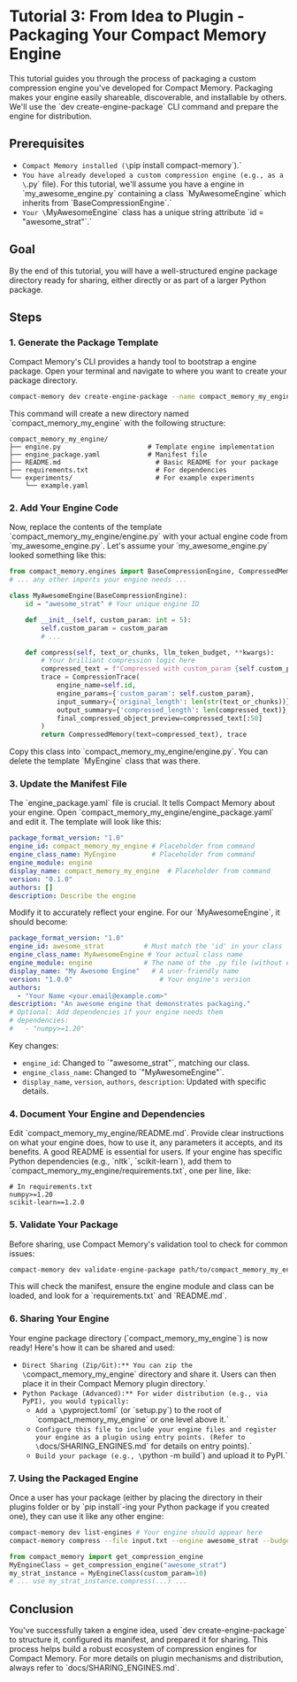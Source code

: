 # Tutorial 3: From Idea to Plugin - Packaging Your Compact Memory Engine
This tutorial guides you through the process of packaging a custom compression engine you've developed for Compact Memory. Packaging makes your engine easily shareable, discoverable, and installable by others. We'll use the \`dev create-engine-package\` CLI command and prepare the engine for distribution.
## Prerequisites
*   `Compact Memory installed (\`pip install compact-memory\`).`
*   `You have already developed a custom compression engine (e.g., as a \`.py\` file). For this tutorial, we'll assume you have a engine in \`my_awesome_engine.py\` containing a class \`MyAwesomeEngine\` which inherits from \`BaseCompressionEngine\`.`
*   `Your \`MyAwesomeEngine\` class has a unique string attribute \`id = "awesome_strat"\`.`
## Goal
By the end of this tutorial, you will have a well-structured engine package directory ready for sharing, either directly or as part of a larger Python package.
## Steps
### 1. Generate the Package Template
Compact Memory's CLI provides a handy tool to bootstrap a engine package. Open your terminal and navigate to where you want to create your package directory.
```bash
compact-memory dev create-engine-package --name compact_memory_my_engine
```
This command will create a new directory named \`compact_memory_my_engine\` with the following structure:
```text
compact_memory_my_engine/
├── engine.py                      # Template engine implementation
├── engine_package.yaml            # Manifest file
├── README.md                        # Basic README for your package
├── requirements.txt                 # For dependencies
└── experiments/                     # For example experiments
    └── example.yaml
```
### 2. Add Your Engine Code
Now, replace the contents of the template \`compact_memory_my_engine/engine.py\` with your actual engine code from \`my_awesome_engine.py\`.
Let's assume your \`my_awesome_engine.py\` looked something like this:
```python
from compact_memory.engines import BaseCompressionEngine, CompressedMemory, CompressionTrace
# ... any other imports your engine needs ...

class MyAwesomeEngine(BaseCompressionEngine):
    id = "awesome_strat" # Your unique engine ID

    def __init__(self, custom_param: int = 5):
        self.custom_param = custom_param
        # ...

    def compress(self, text_or_chunks, llm_token_budget, **kwargs):
        # Your brilliant compression logic here
        compressed_text = f"Compressed with custom_param {self.custom_param}: {str(text_or_chunks)[:100]}"
        trace = CompressionTrace(
            engine_name=self.id,
            engine_params={'custom_param': self.custom_param},
            input_summary={'original_length': len(str(text_or_chunks))},
            output_summary={'compressed_length': len(compressed_text)},
            final_compressed_object_preview=compressed_text[:50]
        )
        return CompressedMemory(text=compressed_text), trace
```
Copy this class into \`compact_memory_my_engine/engine.py\`. You can delete the template \`MyEngine\` class that was there.
### 3. Update the Manifest File
The \`engine_package.yaml\` file is crucial. It tells Compact Memory about your engine. Open \`compact_memory_my_engine/engine_package.yaml\` and edit it. The template will look like this:
```yaml
package_format_version: "1.0"
engine_id: compact_memory_my_engine # Placeholder from command
engine_class_name: MyEngine         # Placeholder from command
engine_module: engine
display_name: compact_memory_my_engine  # Placeholder from command
version: "0.1.0"
authors: []
description: Describe the engine
```
Modify it to accurately reflect your engine. For our \`MyAwesomeEngine\`, it should become:
```yaml
package_format_version: "1.0"
engine_id: awesome_strat          # Must match the 'id' in your class
engine_class_name: MyAwesomeEngine # Your actual class name
engine_module: engine             # The name of the .py file (without extension)
display_name: "My Awesome Engine"   # A user-friendly name
version: "1.0.0"                      # Your engine's version
authors:
  - "Your Name <your.email@example.com>"
description: "An awesome engine that demonstrates packaging."
# Optional: Add dependencies if your engine needs them
# dependencies:
#   - "numpy>=1.20"
```
Key changes:
*   `engine_id`: Changed to \`"awesome_strat"\`, matching our class.
*   `engine_class_name`: Changed to \`"MyAwesomeEngine"\`.
*   `display_name`, `version`, `authors`, `description`: Updated with specific details.
### 4. Document Your Engine and Dependencies
Edit \`compact_memory_my_engine/README.md\`. Provide clear instructions on what your engine does, how to use it, any parameters it accepts, and its benefits. A good README is essential for users.
If your engine has specific Python dependencies (e.g., \`nltk\`, \`scikit-learn\`), add them to \`compact_memory_my_engine/requirements.txt\`, one per line, like:
```text
# In requirements.txt
numpy>=1.20
scikit-learn==1.2.0
```
### 5. Validate Your Package
Before sharing, use Compact Memory's validation tool to check for common issues:
```bash
compact-memory dev validate-engine-package path/to/compact_memory_my_engine
```
This will check the manifest, ensure the engine module and class can be loaded, and look for a \`requirements.txt\` and \`README.md\`.
### 6. Sharing Your Engine
Your engine package directory (\`compact_memory_my_engine\`) is now ready! Here's how it can be shared and used:
*   `Direct Sharing (Zip/Git):** You can zip the \`compact_memory_my_engine\` directory and share it. Users can then place it in their Compact Memory plugin directory.`
*   `Python Package (Advanced):** For wider distribution (e.g., via PyPI), you would typically:`
    *   `Add a \`pyproject.toml\` (or \`setup.py\`) to the root of \`compact_memory_my_engine\` or one level above it.`
    *   `Configure this file to include your engine files and register your engine as a plugin using entry points. (Refer to \`docs/SHARING_ENGINES.md\` for details on entry points).`
    *   `Build your package (e.g., \`python -m build\`) and upload it to PyPI.`
### 7. Using the Packaged Engine
Once a user has your package (either by placing the directory in their plugins folder or by \`pip install\`-ing your Python package if you created one), they can use it like any other engine:
```bash
compact-memory dev list-engines # Your engine should appear here
compact-memory compress --file input.txt --engine awesome_strat --budget 100 --engine-params '{"custom_param": 10}'
```
```python
from compact_memory import get_compression_engine
MyEngineClass = get_compression_engine("awesome_strat")
my_strat_instance = MyEngineClass(custom_param=10)
# ... use my_strat_instance.compress(...) ...
```
## Conclusion
You've successfully taken a engine idea, used \`dev create-engine-package\` to structure it, configured its manifest, and prepared it for sharing. This process helps build a robust ecosystem of compression engines for Compact Memory. For more details on plugin mechanisms and distribution, always refer to \`docs/SHARING_ENGINES.md\`.
